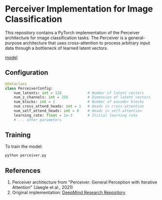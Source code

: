 # Perceiver Implementation for Image Classification

This repository contains a PyTorch implementation of the Perceiver architecture for image classification tasks. The Perceiver is a general-purpose architecture that uses cross-attention to process arbitrary input data through a bottleneck of learned latent vectors.

[model](https://github.com/alirezaghl/Perceiver/blob/main/figs/model.png)

## Configuration


```python
@dataclass
class PerceiverConfig:
    num_latents: int = 128            # Number of latent vectors
    num_z_channels: int = 256         # Dimension of latent vectors
    num_blocks: int = 2               # Number of encoder blocks
    num_cross_attend_heads: int = 1   # Heads in cross-attention
    num_self_attend_heads: int = 8    # Heads in self-attention
    learning_rate: float = 1e-3       # Initial learning rate
    # ... other parameters
```

## Training

To train the model:

```python
python perceiver.py
```


## References

1. Perceiver architecture from "Perceiver: General Perception with Iterative Attention" (Jaegle et al., 2021)
2. Original implementation: [DeepMind Research Repository](https://github.com/google-deepmind/deepmind-research/tree/master)
